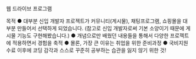 웹 드라이브 프로그램

목적
● 대부분 신입 개발자 프로젝트가 커뮤니티(게시물), 채팅프로그램, 쇼핑몰을 대부분 만들어서 선택하게 되었습니다. (참고로 신입 개발자로써 기본 소양이기 때문에 게시물 기능도 구현해봤습니다.)
● 개념으로만 배웠던 내용들을 통해서 다양한 프로젝트에 적용하면서 경험을 축적
● 몰론, 가장 큰 이유는 취업을 위한 준비과정
● 국비지원 수료 이후에 코딩 감각과 스스로 꾸준히 공부하는 습관을 잃지 않기 위한 것!



